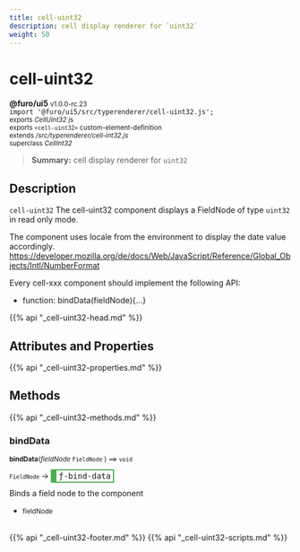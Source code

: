 ```yaml
---
title: cell-uint32
description: cell display renderer for `uint32`
weight: 50
---
```


# cell-uint32
**@furo/ui5** <small>v1.0.0-rc.23</small>
<br>`import '@furo/ui5/src/typerenderer/cell-uint32.js';`<small>
<br>exports *CellUint32* js
<br>exports `<cell-uint32>` custom-element-definition
<br>extends */src/typerenderer/cell-int32.js*
<br>superclass *CellInt32*</small>

> **Summary:** cell display renderer for `uint32`

## Description

`cell-uint32`
The cell-uint32 component displays a FieldNode of type `uint32` in read only mode.

The component uses locale from the environment to display the date value accordingly.
https://developer.mozilla.org/de/docs/Web/JavaScript/Reference/Global_Objects/Intl/NumberFormat

Every cell-xxx component should implement the following API:
- function: bindData(fieldNode){...}

{{% api "_cell-uint32-head.md" %}}

## Attributes and Properties
{{% api "_cell-uint32-properties.md" %}}






## Methods
{{% api "_cell-uint32-methods.md" %}}


### **bindData**
<small>**bindData**(*fieldNode* `FieldNode` ) ⟹ `void`</small>

<small>`FieldNode` </small> →
<span  style="border-width:2px 2px 2px 10px; border-style: solid;border-color:  rgb(76, 175, 80);font-family:monospace; padding:2px 4px;">ƒ-bind-data</span>

Binds a field node to the component

- <small>fieldNode </small>
<br><br>






{{% api "_cell-uint32-footer.md" %}}
{{% api "_cell-uint32-scripts.md" %}}
